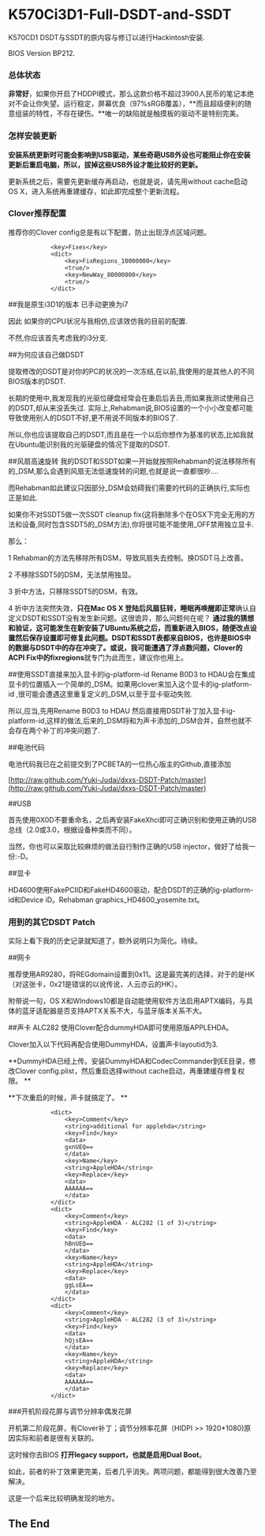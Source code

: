 # K570Ci3D1-Full-DSDT-and-SSDT
K570CD1 DSDT与SSDT的原内容与修订以进行Hackintosh安装.

BIOS Version BP212.

### 总体状态

**非常好**，如果你开启了HDDPI模式，那么这款价格不超过3900人民币的笔记本绝对不会让你失望。运行稳定，屏幕优良（97%sRGB覆盖），**而且超级便利的随意组装的特性，不存在硬伤。**唯一的缺陷就是触摸板的驱动不是特别完美。

### 怎样安装更新
**安装系统更新时可能会影响到USB驱动，某些奇葩USB外设也可能阻止你在安装更新后重启电脑，所以，拔掉这些USB外设才能比较好的更新。**

更新系统之后，需要先更新缓存再启动，也就是说，请先用without cache启动OS X，进入系统再重建缓存，如此即完成整个更新流程。


### Clover推荐配置

推荐你的Clover config总是有以下配置，防止出现浮点区域问题。

```
			<key>Fixes</key>
			<dict>
				<key>FixRegions_10000000</key>
				<true/>
				<key>NewWay_80000000</key>
				<true/>
			</dict>
```


##我是原生i3D1的版本 已手动更换为i7


因此 如果你的CPU状况与我相仿,应该效仿我的目前的配置.

不然,你应该首先考虑我的i3分支.

##为何应该自己做DSDT 


提取修改的DSDT是对你的PC的状况的一次冻结,在以前,我使用的是其他人的不同BIOS版本的DSDT.

长期的使用中,我发现我的光驱位硬盘经常会在重启后丢丑,而如果我测试使用自己的DSDT,却从来没丢失过.
实际上,Rehabman说,BIOS设置的一个小小改变都可能导致使用别人的DSDT不好,更不用说不同版本的BIOS了.

所以,你也应该提取自己的DSDT,而且是在一个以后你想作为基准的状态,比如我就在Ubuntu能识别我的光驱硬盘的情况下提取的DSDT.

##风扇高速旋转
我的DSDT和SSDT如果一开始就按照Rehabman的说法移除所有的_DSM,那么会遇到风扇无法低速旋转的问题,也就是说一直都很吵....



而Rehabman如此建议只因部分_DSM会妨碍我们需要的代码的正确执行,实际也正是如此.


如果你不对SSDT5做一次SSDT cleanup fix(这将删除多个在OSX下完全无用的方法和设备,同时包含SSDT5的_DSM方法),你将很可能不能使用_OFF禁用独立显卡.

那么：

1 Rehabman的方法先移除所有DSM，导致风扇失去控制。换DSDT马上改善。

2 不移除SSDT5的DSM，无法禁用独显。

3 折中方法，只移除SSDT5的DSM，有效。

4 折中方法突然失效，**只在Mac OS X 登陆后风扇狂转，睡眠再唤醒即正常**确认自定义DSDT和SSDT没有发生新问题。这很诡异，那么问题何在呢？  **通过我的猜想和验证，这可能发生在新安装了UBuntu系统之后，而重新进入BIOS，随便改点设置然后保存设置即可修复此问题。**DSDT和SSDT表都来自BIOS，也许是BIOS中的数据与DSDT中的存在冲突了。或说，我可能遭遇了浮点数问题，Clover的 ACPI Fix中的**fixregions**就专门为此而生，建议你也用上。

##使用SSDT直接来加入显卡的ig-platform-id
Rename B0D3 to HDAU会在集成显卡的位置插入一个简单的_DSM。如果用clover来加入这个显卡的ig-platform-id ,很可能会遭遇这里重复定义的_DSM,以至于显卡驱动失败.

所以,应当,先用Rename B0D3 to HDAU 然后直接用DSDT补丁加入显卡ig-platform-id,这样的做法,后来的_DSM将和为声卡添加的_DSM合并，自然也就不会存在两个补丁的冲突问题了.

##电池代码

电池代码我已在之前提交到了PCBETA的一位热心版主的Github,直接添加



[http://raw.github.com/Yuki-Judai/dxxs-DSDT-Patch/master](http://raw.github.com/Yuki-Judai/dxxs-DSDT-Patch/master)

##USB

首先使用0X0D不要重命名，之后再安装FakeXhci即可正确识别和使用正确的USB总线（2.0或3.0，根据设备种类而不同）。

当然，你也可以采取比较麻烦的做法自行制作正确的USB injector，做好了给我一份:-D。

##显卡

HD4600使用FakePCIID和FakeHD4600驱动，配合DSDT的正确的ig-platform-id和Device iD。Rehabman graphics_HD4600_yosemite.txt。

### 用到的其它DSDT Patch

实际上看下我的历史记录就知道了，额外说明只为简化。待续。

##网卡

推荐使用AR9280，将REGdomain设置到0x11。这是最完美的选择，对于的是HK（对这张卡，0x21是错误的以讹传讹，人云亦云的HK）。

附带说一句，OS X和WIndows10都是自动能使用软件方法启用APTX编码，与具体的蓝牙适配器是否支持APTX关系不大，与蓝牙版本关系不大。

##声卡 
ALC282 使用Clover配合dummyHDA即可使用原版APPLEHDA。

Clover加入以下代码再配合使用DummyHDA，设置声卡layoutid为3.

**DummyHDA已经上传。安装DummyHDA和CodecCommander到EE目录，修改Clover config.plist，然后重启选择without cache启动，再重建缓存修复权限。
**

**下次重启的时候，声卡就搞定了。
**
```
			<dict>
				<key>Comment</key>
				<string>additional for applehda</string>
				<key>Find</key>
				<data>
				gxnUEQ==
				</data>
				<key>Name</key>
				<string>AppleHDA</string>
				<key>Replace</key>
				<data>
				AAAAAA==
				</data>
			</dict>
			<dict>
				<key>Comment</key>
				<string>AppleHDA - ALC282 (1 of 3)</string>
				<key>Find</key>
				<data>
				hBnUEQ==
				</data>
				<key>Name</key>
				<string>AppleHDA</string>
				<key>Replace</key>
				<data>
				ggLsEA==
				</data>
			</dict>
			<dict>
				<key>Comment</key>
				<string>AppleHDA - ALC282 (3 of 3)</string>
				<key>Find</key>
				<data>
				hQjsEA==
				</data>
				<key>Name</key>
				<string>AppleHDA</string>
				<key>Replace</key>
				<data>
				AAAAAA==
				</data>
			</dict>
```


###开机阶段花屏与调节分辨率偶发花屏

开机第二阶段花屏，有Clover补丁；调节分辨率花屏（HIDPI >> 1920*1080)原因实际和前者是很有关联的。

这时候你去BIOS **打开legacy support，也就是启用Dual Boot**。

如此，前者的补丁效果更完美，后者几乎消失。两项问题，都能得到很大改善乃至解决。

这是一个后来比较明确发现的地方。

## The End